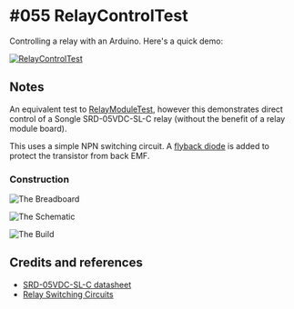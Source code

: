 # #055 RelayControlTest

Controlling a relay with an Arduino. Here's a quick demo:

[![RelayControlTest](https://img.youtube.com/vi/lQ0w9EMgx1c/0.jpg)](https://www.youtube.com/watch?v=lQ0w9EMgx1c)


## Notes

An equivalent test to [RelayModuleTest](../RelayModuleTest),
however this demonstrates direct control of a Songle SRD-05VDC-SL-C relay (without the benefit of a relay module board).

This uses a simple NPN switching circuit.
A [flyback diode](http://en.wikipedia.org/wiki/Flyback_diode) is added to protect the transistor from back EMF.

### Construction

![The Breadboard](./assets/RelayControlTest_bb.jpg?raw=true)

![The Schematic](./assets/RelayControlTest_schematic.jpg?raw=true)

![The Build](./assets/RelayControlTest_build.jpg?raw=true)

## Credits and references
* [SRD-05VDC-SL-C datasheet](https://www.ghielectronics.com/downloads/man/20084141716341001RelayX1.pdf)
* [Relay Switching Circuits](http://www.electronics-tutorials.ws/blog/relay-switch-circuit.html)
